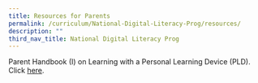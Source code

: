 ```yaml
---
title: Resources for Parents
permalink: /curriculum/National-Digital-Literacy-Prog/resources/
description: ""
third_nav_title: National Digital Literacy Prog
---
```

Parent Handbook (I) on Learning with a Personal Learning Device (PLD). Click [here](/files/PLD/pdlp-Parent%20Handbook%20I%20on%20Learning%20with%20a%20PLD.pdf).

